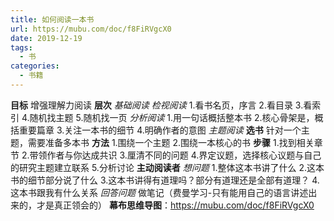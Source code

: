 ```yaml
---
title: 如何阅读一本书
url: https://mubu.com/doc/f8FiRVgcX0
date: 2019-12-19 
tags:
  - 书
categories:
  - 书籍
---
```



<!-- more -->

<b>目标</b>
  增强理解力阅读
<b>层次</b>
   <em>基础阅读</em>
   <em>检视阅读</em>
    1.看书名页，序言
    2.看目录
    3.看索引
    4.随机找主题
    5.随机找一页
   <em>分析阅读</em>
    1.用一句话概括整本书
    2.核心骨架是，概括重要篇章
    3.关注一本书的细节
    4.明确作者的意图
   <em>主题阅读</em>
     <b>选书</b>
        针对一个主题，需要准备多本书
     <b>方法</b>
       1.围绕一个主题
       2.围绕一本核心的书
     <b>步骤</b>
       1.找到相关章节
       2.带领作者与你达成共识
       3.厘清不同的问题
       4.界定议题，选择核心议题与自己的研究主题建立联系
       5.分析讨论
 <b>主动阅读者</b>
      <em>想问题</em>
          1.整体这本书讲了什么
          2.这本书的细节部分说了什么
          3.这本书讲得有道理吗？部分有道理还是全部有道理？
          4.这本书跟我有什么关系
      <em>回答问题</em>
           做笔记（费曼学习-只有能用自己的语言讲述出来的，才是真正领会的）
 <b>幕布思维导图</b>：https://mubu.com/doc/f8FiRVgcX0
 
